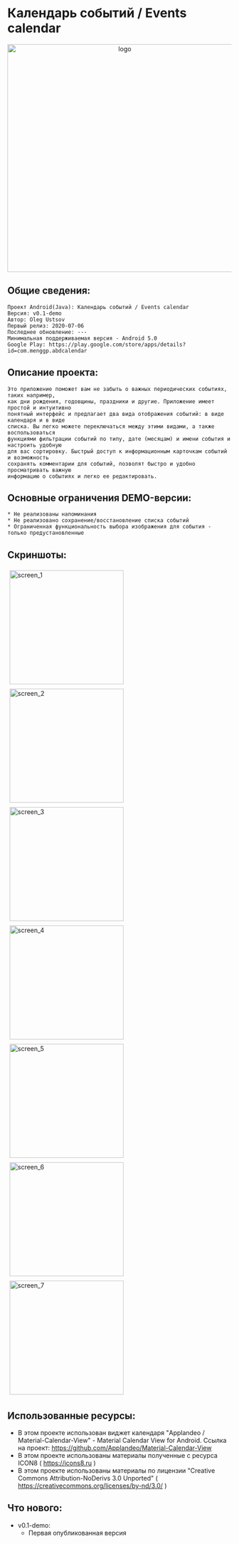 # Календарь событий / Events calendar
<p align="center">
    <img src="https://github.com/MengGP/ABdCalendar/raw/master/descimg/Img_for_description.png" width="512" title="logo">
</p>

Общие сведения:
-----------------
    Проект Android(Java): Календарь событий / Events calendar
    Версия: v0.1-demo
    Автор: Oleg Ustsov
    Первый релиз: 2020-07-06
    Последнее обновление: ---
    Минимальная поддерживаемая версия - Android 5.0
    Google Play: https://play.google.com/store/apps/details?id=com.menggp.abdcalendar

Описание проекта:
-----------------

    Это приложение поможет вам не забыть о важных периодических событиях, таких например, 
    как дни рождения, годовщины, праздники и другие. Приложение имеет простой и интуитивно 
    понятный интерфейс и предлагает два вида отображения событий: в виде календаря и в виде 
    списка. Вы легко можете переключаться между этими видами, а также воспользоваться 
    функциями фильтрации событий по типу, дате (месяцам) и имени события и настроить удобную 
    для вас сортировку. Быстрый доступ к информационным карточкам событий и возможность 
    сохранять комментарии для событий, позволят быстро и удобно просматривать важную 
    информацию о событиях и легко ее редактировать.


Основные ограничения DEMO-версии:
---------------------------------
	* Не реализованы напоминания
	* Не реализовано сохранение/восстановление списка событий
	* Ограниченная функциональность выбора изображения для события - только предустановленные 

Скриншоты:
----------
<p>
    <img src="https://github.com/MengGP/ABdCalendar/raw/master/descimg/Screen_1.png" width="256" title="screen_1" hspace="5" vspace="5">
    <img src="https://github.com/MengGP/ABdCalendar/raw/master/descimg/Screen_2.png" width="256" title="screen_2" hspace="5" vspace="5">
    <img src="https://github.com/MengGP/ABdCalendar/raw/master/descimg/Screen_3.png" width="256" title="screen_3" hspace="5" vspace="5">
    <img src="https://github.com/MengGP/ABdCalendar/raw/master/descimg/Screen_4.png" width="256" title="screen_4" hspace="5" vspace="5">
    <img src="https://github.com/MengGP/ABdCalendar/raw/master/descimg/Screen_5.png" width="256" title="screen_5" hspace="5" vspace="5">
    <img src="https://github.com/MengGP/ABdCalendar/raw/master/descimg/Screen_6.png" width="256" title="screen_6" hspace="5" vspace="5">
    <img src="https://github.com/MengGP/ABdCalendar/raw/master/descimg/Screen_7.png" width="256" title="screen_7" hspace="5" vspace="5">
</p>

Использованные ресурсы:
-----------------------

* В этом проекте использован виджет календаря "Applandeo / Material-Calendar-View" - Material Calendar View for Android. Ссылка на проект: https://github.com/Applandeo/Material-Calendar-View
* В этом проекте использованы материалы полученные с ресурса ICON8 ( https://icons8.ru )
* В этом проекте использованы материалы по лицензии "Creative Commons Attribution-NoDerivs 3.0 Unported" ( https://creativecommons.org/licenses/by-nd/3.0/ )


Что нового:
-----------
* v0.1-demo:
  * Первая опубликованная версия



